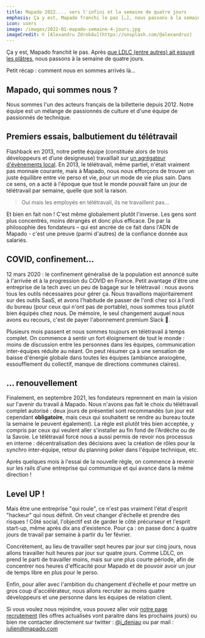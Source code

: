 ```yaml
---
title: Mapado 2022.... vers l'infini et la semaine de quatre jours
emphasis: Ça y est, Mapado franchi le pas […], nous passons à la semaine de quatre jours.
icon: users
image: /images/2022-01-mapado-semaine-4-jours.jpg
imageCredit: © [Alexandru Zdrobău](https://unsplash.com/@alexandruz)
---
```


Ça y est, Mapado franchit le pas. Après [que LDLC (entre autres) ait essuyé les plâtres](https://www.linkedin.com/pulse/de-lautre-cot%25C3%25A9-du-miroir-laurent-de-la-clergerie/), nous passons à la semaine de quatre jours.

Petit récap : comment nous en sommes arrivés là…

## Mapado, qui sommes nous ?

Nous sommes l'un des acteurs français de la billetterie depuis 2012. Notre équipe est un mélange de passionnés de culture et d'une équipe de passionnés de technique.

## Premiers essais, balbutiement du télétravail

Flashback en 2013, notre petite équipe (constituée alors de trois développeurs et d’une designeuse) travaillait sur [un agrégateur d'évènements local](https://lentreprise.lexpress.fr/diaporama/diapo-photo/creation-entreprise/start-in-lyon-14-start-up-qui-ont-de-l-avenir_1531785.html).
En 2013, le télétravail, même partiel, n'était vraiment pas monnaie courante, mais à Mapado, nous nous efforçons de trouver un juste équilibre entre vie perso et vie, pour un mode de vie plus sain. Dans ce sens, on a acté à l'époque que tout le monde pouvait faire un jour de télétravail par semaine, quelle que soit la raison.

> Oui mais les employés en télétravail, ils ne travaillent pas...

Et bien en fait non ! C'est même globalement plutôt l'inverse. Les gens sont plus concentrés, moins dérangés et donc plus efficace. De par la philosophie des fondateurs – qui est ancrée de ce fait dans l'ADN de Mapado - c'est une preuve (parmi d'autres) de la confiance donnée aux salariés.

## COVID, confinement...

12 mars 2020 : le confinement généralisé de la population est annoncé suite à l'arrivée et à la progression du COVID en France. Petit avantage d'être une entreprise de la tech avec un peu de bagage sur le télétravail : nous avons tous les outils nécessaires pour gérer ça. Nous travaillons majoritairement sur des outils SaaS, et avons l'habitude de passer de l'ordi chez soi à l'ordi du bureau (pour ceux qui n'ont pas de portable), nous sommes tous plutôt bien équipés chez nous. De mémoire, le seul changement auquel nous avons eu recours, c'est de payer l'abonnement premium Slack 🙂.

Plusieurs mois passent et nous sommes toujours en télétravail à temps complet. On commence à sentir un fort éloignement de tout le monde : moins de discussion entre les personnes dans les équipes, communication inter-équipes réduite au néant.
On peut résumer ça à une sensation de baisse d'énergie globale dans toutes les équipes (ambiance anxiogène, essoufflement du collectif, manque de directions communes claires).

## ... renouvellement

Finalement, en septembre 2021, les fondateurs reprennent en main la vision sur l'avenir du travail à Mapado. Nous n'avons pas fait le choix du télétravail complet autorisé : deux jours de présentiel sont recommandés (un jour est cependant **obligatoire**, mais ceux qui souhaitent se rendre au bureau toute la semaine le peuvent également). La règle est plutôt très bien acceptée, y compris par ceux qui veulent aller s'installer au fin fond de l'Ardèche ou de la Savoie.
Le télétravail forcé nous a aussi permis de revoir nos processus en interne : décentralisation des décisions avec la création de rôles pour la synchro inter-équipe, retour du planning poker dans l'équipe technique, etc.

Après quelques mois à l'essai de la nouvelle règle, on commence à revenir sur les rails d'une entreprise qui communique et qui avance dans la même direction !

## Level UP !

Mais être une entreprise "qui roule", ce n'est pas vraiment l'état d'esprit "hackeur" qui nous définit. On veut changer d'échelle et prendre des risques !
Côté social, l'objectif est de garder le côté précurseur et l'esprit start-up, même après dix ans d'existence. Pour ça : on passe donc à quatre jours de travail par semaine à partir du 1er février.

Concrètement, au lieu de travailler sept heures par jour sur cinq jours, nous allons travailler huit heures par jour sur quatre jours. Comme LDLC, on prend le parti de travailler moins, mais sur une plus courte période, afin de concentrer nos heures d'efficacité pour Mapado et de pouvoir avoir un jour de temps libre en plus pour le perso.

Enfin, pour aller avec l'ambition du changement d'échelle et pour mettre un gros coup d'accélérateur, nous allons recruter au moins quatre développeurs et une personne dans les équipes de relation client.

Si vous voulez nous rejoindre, vous pouvez aller voir [notre page recrutement](https://pro.mapado.com/join-the-team/) (les offres actualisés vont paraitre dans les prochains jours) ou bien me contacter directement sur twitter : [@j_deniau](https://twitter.com/j_deniau) ou par mail : julien@mapado.com
